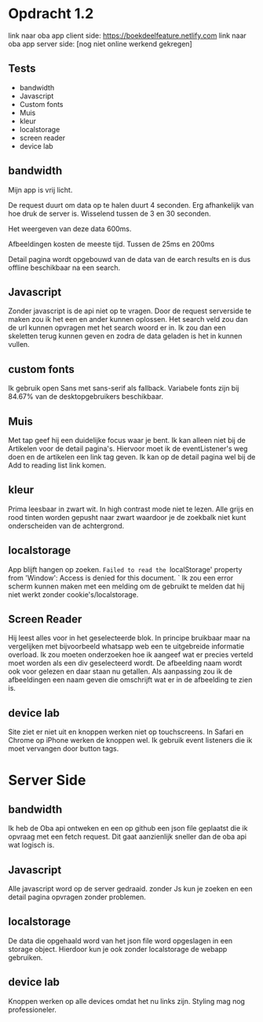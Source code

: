 # Opdracht 1.2

link naar oba app client side: https://boekdeelfeature.netlify.com
link naar oba app server side: [nog niet online werkend gekregen]

## Tests
- bandwidth
- Javascript
- Custom fonts
- Muis
- kleur
- localstorage
- screen reader
- device lab


## bandwidth

Mijn app is vrij licht. 

De request duurt om data op te halen duurt 4 seconden. Erg afhankelijk van hoe druk de server is. Wisselend tussen de 3 en 30 seconden.

Het weergeven van deze data 600ms.

Afbeeldingen kosten de meeste tijd. Tussen de 25ms en 200ms

Detail pagina wordt opgebouwd van de data van de earch results en is dus offline beschikbaar na een search.

## Javascript

Zonder javascript is de api niet op te vragen. Door de request serverside te maken zou ik het een en ander kunnen oplossen. Het search veld zou dan de url kunnen opvragen
met het search woord er in. Ik zou dan een skeletten terug kunnen geven en zodra de data geladen is het in kunnen vullen. 

## custom fonts

Ik gebruik open Sans met sans-serif als fallback. Variabele fonts zijn bij 84.67% van de desktopgebruikers beschikbaar.


## Muis

Met tap geef hij een duidelijke focus waar je bent. Ik kan alleen niet bij de Artikelen voor de detail pagina's. Hiervoor moet ik de eventListener's weg doen en de artikelen een link tag geven. Ik kan op de detail pagina wel bij de Add to reading list link komen.


## kleur

Prima leesbaar in zwart wit. In high contrast mode niet te lezen. Alle grijs en rood tinten worden gepusht naar zwart waardoor je de zoekbalk niet kunt onderscheiden van de achtergrond.


## localstorage

App blijft hangen op zoeken. `Failed to read the `localStorage' property from 'Window': Access is denied for this document. ` Ik zou een error scherm kunnen maken met een melding om de gebruikt te melden dat hij niet werkt zonder cookie's/localstorage. 

## Screen Reader
Hij leest alles voor in het geselecteerde blok. In principe bruikbaar maar na vergelijken met bijvoorbeeld whatsapp web een te uitgebreide informatie overload. Ik zou moeten onderzoeken hoe ik aangeef wat er precies verteld moet worden als een div geselecteerd wordt. De afbeelding naam wordt ook voor gelezen en daar staan nu getallen. Als aanpassing zou ik de afbeeldingen een naam geven die omschrijft wat er in de afbeelding te zien is.

## device lab
Site ziet er niet uit en knoppen werken niet op touchscreens. In Safari en Chrome op iPhone werken de knoppen wel. Ik gebruik event listeners die ik moet vervangen door button tags.

# Server Side
## bandwidth

Ik heb de Oba api ontweken en een op github een json file geplaatst die ik opvraag met een fetch request. Dit gaat aanzienlijk sneller dan de oba api wat logisch is. 

## Javascript
Alle javascript word op de server gedraaid. zonder Js kun je zoeken en een detail pagina opvragen zonder problemen.

## localstorage
De data die opgehaald word van het json file word opgeslagen in een storage object. Hierdoor kun je ook zonder localstorage de webapp gebruiken.
## device lab
Knoppen werken op alle devices omdat het nu links zijn. Styling mag nog professioneler.




